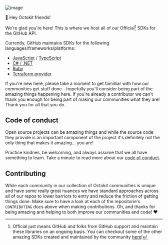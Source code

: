 ![image](https://user-images.githubusercontent.com/139819/199528006-bc534966-4aee-45da-8d1e-0e71b97a56b3.png)


👋 Hey Octokit friends! 

We're glad you're here! This is where we host all of our Official[^1] SDKs for the GitHub API. 

Currently, GitHub maintains SDKs for the following languages/frameworks/platforms:
- [JavaScript](https://github.com/octokit?q=&type=all&language=javascript&sort=) / [TypeScript](https://github.com/octokit?q=&type=all&language=typescript&sort=)
- [C# / .NET](https://github.com/octokit/octokit.net)
- [Ruby](https://github.com/octokit?q=&type=all&language=ruby&sort=)
- [Terraform provider](https://github.com/integrations/terraform-provider-github)

If you're new here, please take a moment to get familliar with how our communities get stuff done - hopefully you'll consider being part of the amazing things happening here.
If you're already a contributor we can't thank you enough for being part of making our communities what they are!  Thank you for all that you do.

## Code of conduct

Open source projects can be amazing things and while the source code they provide is an important component of the project 
it's definitely not the only thing that makes it amazing... you are! 

Practice kindnes, be welcoming, and always assume that we all have something to learn. Take a minute to read more about our [code of conduct](CODE_OF_CONDUCT.md).

## Contributing

While each community in our collection of Octokit communities is unique and have some really great nuances we have standard approaches across all of our repos
to lower barriors to entry and reduce the friction of getting things done. Make sure to have a look at each of the repositorie's `CONTRIBUTING` docs above when 
making contributions. Oh, and thanks for being amazing and helping to both improve our communities and code! ❤️

[^1]:Official just means GitHub and folks from GitHub support and maintain these libraries on an ongoing basis. 
You can checkout some of the other amazing SDKs created and maintained by the community [here](https://docs.github.com/en/rest/overview/libraries)!




